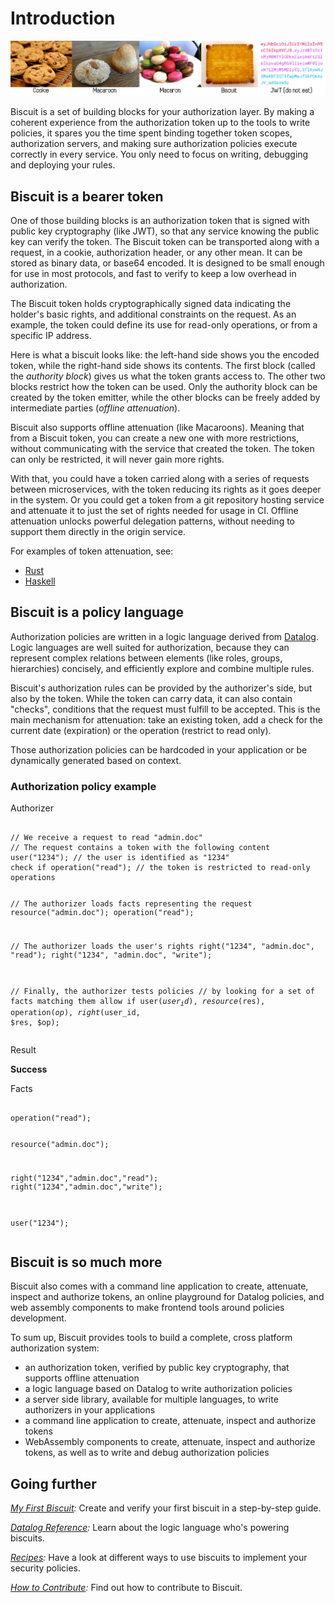 # Introduction

![Biscuit banner](../Images/banner.jpg)


Biscuit is a set of building blocks for your authorization layer. By making a coherent experience from the authorization token up to the tools to write policies, it spares you the time spent binding together token scopes, authorization servers, and making sure authorization policies execute correctly in every service. You only need to focus on writing, debugging and deploying your rules.

## Biscuit is a bearer token

One of those building blocks is an authorization token that is signed with public key cryptography (like JWT), so that any service knowing the public key can verify the token. The Biscuit token can be transported along with a request, in a cookie, authorization header, or any other mean. It can be stored as binary data, or base64 encoded. It is designed to be small enough for use in most protocols, and fast to verify to keep a low overhead in authorization.

The Biscuit token holds cryptographically signed data indicating the holder's basic rights, and additional constraints on the request. As an example, the token could define its use for read-only operations, or from a specific IP address.

Here is what a biscuit looks like: the left-hand side shows you the encoded token, while the right-hand side shows its contents. The first block (called the _authority block_) gives us what the token grants access to. The other two blocks restrict how the token can be used. Only the authority block can be created by the token emitter, while the other blocks can be freely added by intermediate parties (_offline attenuation_).

<bc-token-printer biscuit="En0KEwoEMTIzNBgDIgkKBwgKEgMYgAgSJAgAEiAs2CFWr5WyHHWEiMhTXxVNw4gP7PlADPaGfr_AQk9WohpA6LZTjFfFhcFQrMsp2O7bOI9BOzP-jIE5PGhha62HDfX4t5FLQivX5rUhH5iTv2c-rd0kDSazrww4cD1UCeytDSIiCiCfMgpVPOuqq371l1wHVhCXoIscKW-wrwiKN80vR_Rfzg==">
</bc-token-printer>

Biscuit also supports offline attenuation (like Macaroons). Meaning that from a Biscuit token, you can create a new one with more restrictions, without communicating with the service that created the token. The token can only be restricted, it will never gain more rights.

With that, you could have a token carried along with a series of requests between microservices, with the token reducing its rights as it goes deeper in the system. Or you could get a token from a git repository hosting service and attenuate it to just the set of rights needed for usage in CI.
Offline attenuation unlocks powerful delegation patterns, without needing to support them directly in the origin service.

For examples of token attenuation, see:
- [Rust](./Rust.md#attenuate-a-token)
- [Haskell](./Haskell#attenuate-a-token)

## Biscuit is a policy language

Authorization policies are written in a logic language derived from [Datalog](https://en.wikipedia.org/wiki/Datalog). Logic languages are well suited for authorization, because they can represent complex relations between elements (like roles, groups, hierarchies) concisely, and efficiently explore and combine multiple rules.

Biscuit's authorization rules can be provided by the authorizer's side, but also by the token. While the token can carry data, it can also contain "checks", conditions that the request must fulfill to be accepted. This is the main mechanism for attenuation: take an existing token, add a check for the current date (expiration) or the operation (restrict to read only).

Those authorization policies can be hardcoded in your application or be dynamically generated based on context.

### Authorization policy example

Authorizer

<bc-datalog-editor>
<pre><code>
// We receive a request to read "admin.doc"
// The request contains a token with the following content
user("1234"); // the user is identified as "1234"
check if operation("read"); // the token is restricted to read-only operations

// The authorizer loads facts representing the request
resource("admin.doc");
operation("read");

// The authorizer loads the user's rights
right("1234", "admin.doc", "read");
right("1234", "admin.doc", "write");

// Finally, the authorizer tests policies
// by looking for a set of facts matching them
allow if
  user($user_id),
  resource($res),
  operation($op),
  right($user_id, $res, $op);
</code></pre>
</bc-datalog-editor> 

Result

**Success**

Facts

<bc-datalog-editor>
<pre><code>
operation("read");

resource("admin.doc");

right("1234","admin.doc","read");
right("1234","admin.doc","write");

user("1234");
</code></pre>
</bc-datalog-editor> 

## Biscuit is so much more

Biscuit also comes with a command line application to create, attenuate, inspect and authorize tokens, an online playground for Datalog policies, and web assembly components to make frontend tools around policies development.

To sum up, Biscuit provides tools to build a complete, cross platform authorization system:

- an authorization token, verified by public key cryptography, that supports offline attenuation
- a logic language based on Datalog to write authorization policies
- a server side library, available for multiple languages, to write authorizers in your applications
- a command line application to create, attenuate, inspect and authorize tokens
- WebAssembly components to create, attenuate, inspect and authorize tokens, as well as to write and debug authorization policies

## Going further

*[My First Biscuit](./My-First-Biscuit.md):* Create and verify your first biscuit in a step-by-step guide.

*[Datalog Reference](../reference/Datalog.md):* Learn about the logic language who's powering biscuits.

*[Recipes](../Recipes.md):* Have a look at different ways to use biscuits to implement your security policies.

*[How to Contribute](https://www.biscuitsec.org/docs/contributing/how-to-contribute/):* Find out how to contribute to Biscuit.
